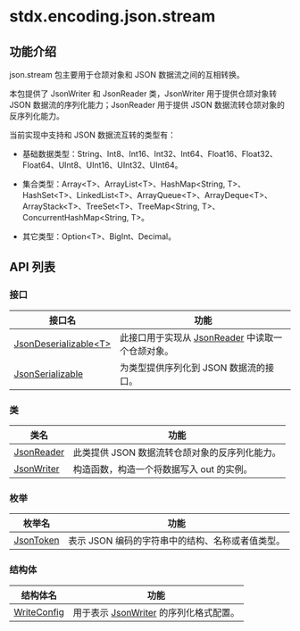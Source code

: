 # stdx.encoding.json.stream

## 功能介绍

json.stream 包主要用于仓颉对象和 JSON 数据流之间的互相转换。

本包提供了 JsonWriter 和 JsonReader 类，JsonWriter 用于提供仓颉对象转 JSON 数据流的序列化能力；JsonReader 用于提供 JSON 数据流转仓颉对象的反序列化能力。

当前实现中支持和 JSON 数据流互转的类型有：

- 基础数据类型：String、Int8、Int16、Int32、Int64、Float16、Float32、Float64、UInt8、UInt16、UInt32、UInt64。

- 集合类型：Array\<T>、ArrayList\<T>、HashMap\<String, T>、HashSet\<T>、LinkedList\<T>、ArrayQueue\<T>、ArrayDeque\<T>、ArrayStack\<T>、TreeSet\<T>、TreeMap\<String, T>、ConcurrentHashMap\<String, T>。

- 其它类型：Option\<T>、BigInt、Decimal。

## API 列表

### 接口

| 接口名 | 功能 |
|-------| ------|
|[JsonDeserializable\<T>](./json_stream_package_api/encoding_json_stream_package_interfaces.md#interface-jsondeserializablet)| 此接口用于实现从 [JsonReader](./json_stream_package_api/encoding_json_stream_package_classes.md#class-jsonreader) 中读取一个仓颉对象。 |
|[JsonSerializable](./json_stream_package_api/encoding_json_stream_package_interfaces.md#interface-jsonserializable)| 为类型提供序列化到 JSON 数据流的接口。 |

### 类

|  类名 | 功能  |
| ------------ | ------------ |
| [JsonReader](./json_stream_package_api/encoding_json_stream_package_classes.md#class-jsonreader) | 此类提供 JSON 数据流转仓颉对象的反序列化能力。 |
| [JsonWriter](./json_stream_package_api/encoding_json_stream_package_classes.md#class-jsonwriter) | 构造函数，构造一个将数据写入 out 的实例。 |

### 枚举

|  枚举名 | 功能  |
| ------------ | ------------ |
| [JsonToken](./json_stream_package_api/encoding_json_stream_package_enums.md#enum-jsontoken) | 表示 JSON 编码的字符串中的结构、名称或者值类型。 |

### 结构体

|            结构体名          |           功能           |
| --------------------------- | ------------------------ |
| [WriteConfig](./json_stream_package_api/encoding_json_stream_package_structs.md#struct-writeconfig) | 用于表示 [JsonWriter](./json_stream_package_api/encoding_json_stream_package_classes.md#class-jsonwriter) 的序列化格式配置。 |
